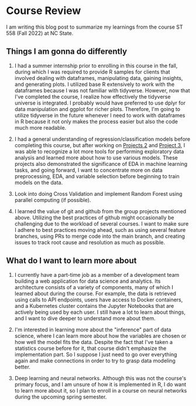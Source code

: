 # Course Review

I am writing this blog post to summarize my learnings from the course ST 558 (Fall 2022) at NC State.

## Things I am gonna do differently  
1. I had a summer internship prior to enrolling in this course in the fall, during which I was required to provide R samples for clients that involved dealing with dataframes, manipulating data, gaining insights, and generating plots. I utilized base R extensively to work with the dataframes because I was not familiar with tidyverse. However, now that I've completed the course, I realize how effectively the tidyverse universe is integrated. I probably would have preferred to use dplyr for data manipulation and ggplot for richer plots. Therefore, I'm going to utilize tidyverse in the future whenever I need to work with dataframes in R because it not only makes the process easier but also the code much more readable.

2. I had a general understanding of regression/classification models before completing this course, but after working on [Projects 2](https://namangoel05.github.io/ST558_Project2_2D/) and [Project 3](https://manan100196.github.io/ST_558_Project3_GroupD/), I was able to recognize a lot more tools for performing exploratory data analysis and learned more about how to use various models. These projects also demonstrated the significance of EDA in machine learning tasks, and going forward, I want to concentrate more on data preprocessing, EDA, and variable selection before beginning to train models on the data. 

3. Look into doing Cross Validation and implement Random Forest using parallel computing (if possible).

4. I learned the value of git and github from the group projects mentioned above. Utilizing the best practices of github might occasionally be challenging due to the workload of several courses. I want to make sure I adhere to best practices moving ahead, such as using several feature branches, using PRs to merge code into the main branch, and creating issues to track root cause and resolution as much as possible.

## What do I want to learn more about

1. I currently have a part-time job as a member of a development team building a web application for data science and analytics. Its architecture consists of a variety of components, many of which I learned about during the course. For example, the data is retrieved using calls to API endpoints, users have access to Docker containers, and a Kubernetes cluster contains the Jupyter Notebooks that are actively being used by each user. I still have a lot to learn about things, and I want to dive deeper to understand more about them.

2. I'm interested in learning more about the "inference" part of data science, where I can learn more about how the variables are chosen or how well the model fits the data. Despite the fact that I've taken a statistics course before for it, that course didn't emphasize the implementation part. So I suppose I just need to go over everything again and make connections in order to try to grasp data modeling better.

3. Deep learning and neural networks. Although this was not the course's primary focus, and I am unsure of how it is implemented in R, I do want to learn more about it, so I plan to enroll in a course on neural networks during the upcoming spring semester.